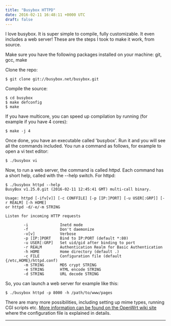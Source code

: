 ```yaml
---
title: "Busybox HTTPD"
date: 2016-02-11 16:48:11 +0000 UTC
draft: false
---
```

<div id="wrap">
<div class="container">

I love busybox. It is super simple to compile, fully customizable. It even includes a web server! These are the steps I took to make it work, from source.

Make sure you have the following packages installed on your machine: git, gcc, make

Clone the repo:
<pre><code>$ git clone git://busybox.net/busybox.git
</code></pre>
Compile the source:
<pre><code>$ cd busybox
$ make defconfig
$ make
</code></pre>
If you have multicore, you can speed up compilation by running (for example if you have 4 cores):
<pre><code>$ make -j 4
</code></pre>
Once done, you have an executable called 'busybox'. Run it and you will see all the commands included. You run a command as follows, for example to open a vi text editor:
<pre><code>$ ./busybox vi
</code></pre>
Now, to run a web server, the command is called <em>httpd</em>. Each command has a short help, called with the --help switch. For httpd:
<pre><code>$ ./busybox httpd --help
BusyBox v1.25.0.git (2016-02-11 12:45:41 GMT) multi-call binary.

Usage: httpd [-ifv[v]] [-c CONFFILE] [-p [IP:]PORT] [-u USER[:GRP]] [-r REALM] [-h HOME]
or httpd -d/-e/-m STRING

Listen for incoming HTTP requests

        -i              Inetd mode
        -f              Don't daemonize
        -v[v]           Verbose
        -p [IP:]PORT    Bind to IP:PORT (default *:80)
        -u USER[:GRP]   Set uid/gid after binding to port
        -r REALM        Authentication Realm for Basic Authentication
        -h HOME         Home directory (default .)
        -c FILE         Configuration file (default {/etc,HOME}/httpd.conf)
        -m STRING       MD5 crypt STRING
        -e STRING       HTML encode STRING
        -d STRING       URL decode STRING
</code></pre>
So, you can launch a web server for example like this:
<pre><code>$ ./busybox httpd -p 8000 -h /path/to/www/pages
</code></pre>
There are many more possibilities, including setting up mime types, running CGI scripts etc. <a href="https://wiki.openwrt.org/doc/howto/http.httpd">More information can be found on the OpenWrt wiki site</a> where the configuration file is explained in details.

<hr />

</div>
</div>
<div></div>